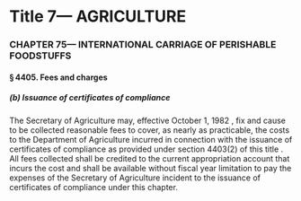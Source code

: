 
# Title 7— AGRICULTURE
### CHAPTER 75— INTERNATIONAL CARRIAGE OF PERISHABLE FOODSTUFFS
#### § 4405. Fees and charges
##### (b) Issuance of certificates of compliance

The Secretary of Agriculture may, effective October 1, 1982 , fix and cause to be collected reasonable fees to cover, as nearly as practicable, the costs to the Department of Agriculture incurred in connection with the issuance of certificates of compliance as provided under section 4403(2) of this title . All fees collected shall be credited to the current appropriation account that incurs the cost and shall be available without fiscal year limitation to pay the expenses of the Secretary of Agriculture incident to the issuance of certificates of compliance under this chapter.
